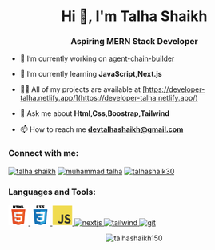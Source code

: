 <h1 align="center">Hi 👋, I'm Talha Shaikh</h1>
<h3 align="center">Aspiring MERN Stack Developer</h3>

- 🔭 I’m currently working on [agent-chain-builder](https://agent-chain-builder.vercel.app/)

- 🌱 I’m currently learning **JavaScript,Next.js**

- 👨‍💻 All of my projects are available at [https://developer-talha.netlify.app/](https://developer-talha.netlify.app/)

- 💬 Ask me about **Html,Css,Boostrap,Tailwind**

- 📫 How to reach me **devtalhashaikh@gmail.com**

<h3 align="left">Connect with me:</h3>
<p align="left">
<a href="https://www.linkedin.com/in/talha-web-dev/" target="blank"><img align="center" src="https://raw.githubusercontent.com/rahuldkjain/github-profile-readme-generator/master/src/images/icons/Social/linked-in-alt.svg" alt="talha shaikh" height="30" width="40" /></a>
<a href="[https://fb.com/muhammad talha](https://www.facebook.com/profile.php?id=100091763175624)" target="blank"><img align="center" src="https://raw.githubusercontent.com/rahuldkjain/github-profile-readme-generator/master/src/images/icons/Social/facebook.svg" alt="muhammad talha" height="30" width="40" /></a>
<a href="https://instagram.com/talhashaik30" target="blank"><img align="center" src="https://raw.githubusercontent.com/rahuldkjain/github-profile-readme-generator/master/src/images/icons/Social/instagram.svg" alt="talhashaik30" height="30" width="40" /></a>
</p>

<h3 align="left">Languages and Tools:</h3>
<p align="left"> 
  <a href="https://www.w3.org/html/" target="_blank" rel="noreferrer"> 
    <img src="https://raw.githubusercontent.com/devicons/devicon/master/icons/html5/html5-original-wordmark.svg" alt="html5" width="40" height="40"/> 
  </a> 
  <a href="https://www.w3schools.com/css/" target="_blank" rel="noreferrer"> 
    <img src="https://raw.githubusercontent.com/devicons/devicon/master/icons/css3/css3-original-wordmark.svg" alt="css3" width="40" height="40"/> 
  </a> 
  <a href="https://developer.mozilla.org/en-US/docs/Web/JavaScript" target="_blank" rel="noreferrer"> 
    <img src="https://raw.githubusercontent.com/devicons/devicon/master/icons/javascript/javascript-original.svg" alt="javascript" width="40" height="40"/> 
  </a> 
  <a href="https://nextjs.org/" target="_blank" rel="noreferrer"> 
    <img src="https://cdn.worldvectorlogo.com/logos/nextjs-2.svg" alt="nextjs" width="40" height="40"/> 
  </a> 
  <a href="https://tailwindcss.com/" target="_blank" rel="noreferrer"> 
    <img src="https://www.vectorlogo.zone/logos/tailwindcss/tailwindcss-icon.svg" alt="tailwind" width="40" height="40"/> 
  </a> 
  <a href="https://git-scm.com/" target="_blank" rel="noreferrer"> 
    <img src="https://www.vectorlogo.zone/logos/git-scm/git-scm-icon.svg" alt="git" width="40" height="40"/> 
  </a> 
</p>

<p align="center">
  <img src="https://github-readme-streak-stats.herokuapp.com/?user=talhashaikh150&" alt="talhashaikh150" />
</p>

